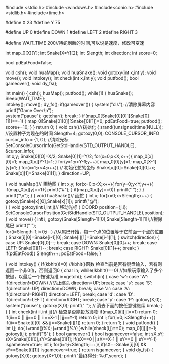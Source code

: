 #include <stdio.h>
#include <windows.h>
#include<conio.h>
#include <stdlib.h>
#include<time.h>
 
#define X 23
#define Y 75
 
#define UP 0
#define DOWN 1
#define LEFT 2
#define RIGHT 3
 
#define WAIT_TIME 200//待蛇刷新的时间,可以说是速度，修改可变速
 
int map_0[X][Y];
int Snake[X*Y][2]; 
int Slength;
int direction; 
int score=0;
 
bool pdEatFood=false;
 
void csh();
void huaMap();
void huaSnake();
void gotoxy(int x,int y);
void move();
void intokey();
int check(int x,int y);
void putfood();
bool gameover();
void dy_fs();
 
int main()
{
	csh();
	huaMap();
	putfood();
	while(1)
    {
        huaSnake();               
        Sleep(WAIT_TIME);  
        intokey();
        move();
        dy_fs();
		if(gameover())
        {
            system("cls");          //清除屏幕内容
            printf("Game Over\n");  
            system("pause");
            getchar();
            break;
        }
		if(map_0[Snake[0][0]][Snake[0][1]]==-1)
		{
		map_0[Snake[0][0]][Snake[0][1]]=0;
		pdEatFood=true;
		putfood();
		score+=10;
		}
    }
	return 0;
}
void csh()//初始化
{
	srand((unsigned)time(NULL)); //设置种子为现在的时间
	Slength=4;
	gotoxy(0,0);
	CONSOLE_CURSOR_INFO cursor_info = {1, 0}; //清除光标
	SetConsoleCursorInfo(GetStdHandle(STD_OUTPUT_HANDLE), &cursor_info);		
	int x,y;
	Snake[0][0]=X/2;
	Snake[0][1]=Y/2;
	for(x=0;x<X;x++){
		map_0[x][0]=1;
		map_0[x][Y-1]=1;
	}
	for(y=1;y<Y-1;y++){
		map_0[0][y]=1;
		map_0[X-1][y]=1;
	} 
	for(x=1;x<4;x++){	// 初始化蛇的坐标
		Snake[x][0]=Snake[0][0]+x;
		Snake[x][1]=Snake[0][1];
	}
	direction=UP;
	
}
void huaMap()// 画地图
{
	int x,y;
	for(x=0;x<X;x++){
		for(y=0;y<Y;y++){
			if(map_0[x][y]==1){
				printf("#");
			}
			if(map_0[x][y]==0){
				printf(" ");
			}
		}
		printf("\n");
	}
}
void huaSnake()// 画蛇
{
	int x;
	for(x=0;x<Slength;x++)
	{
		gotoxy(Snake[x][0],Snake[x][1]);
		printf("@");	
	}
}
void gotoxy(int i,int j)// 移动光标
{
    COORD position={j,i};
    SetConsoleCursorPosition(GetStdHandle(STD_OUTPUT_HANDLE),position);
}
void move()
{
    int i;
    gotoxy(Snake[Slength-1][0],Snake[Slength-1][1]);//擦除尾巴
    printf(" ");                            
    for(i=Slength-1;i>0;i--)    //从尾巴开始，每一个点的位置等于它前面一个点的位置
    {
        Snake[i][0]=Snake[i-1][0];
        Snake[i][1]=Snake[i-1][1];
    }
    switch(direction)
    {
    case UP:
        Snake[0][0]--;
        break;
    case DOWN:
        Snake[0][0]++;
        break;
    case LEFT:
        Snake[0][1]--;
        break;
    case RIGHT:
        Snake[0][1]++;
        break;
    }
	if(pdEatFood){
	Slength++;
	pdEatFood=false;
	}
 
}
void intokey()
{
    if(kbhit()!=0)          //kbhit()函数 检查当前是否有键盘输入，若有则返回一个非0值，否则返回0
    {
        char in;
        while(!kbhit()==0)  //如果玩家输入了多个按键，以最后一个按键为准
            in=getch();
        switch(in)
        {
        case 'w':
        case 'W':
            if(direction!=DOWN)         //防止缩头
                direction=UP;
            break;
        case 's':
        case 'S':
            if(direction!=UP)
                direction=DOWN;
            break;
        case 'a':
        case 'A':
            if(direction!=RIGHT)
                direction=LEFT;
            break;
        case 'd':
        case 'D':
            if(direction!=LEFT)
                direction=RIGHT;
            break;
		case 'p':
        case 'P':
            gotoxy(X,0);        
            system("pause");
            gotoxy(X,0);
            printf("                   ");  //	消去下面的按任意键继续
            break;
        }
    }
}
int check(int ii,int jj){// 检查是否能投放食物
	if(map_0[ii][jj]==1) 
		return 0;
	if(ii==0 || jj==0 || ii==X-1 || jj==Y-1)
		return 0;
	int i;
	for(i=0;i<Slength;i++){
	if(ii==Snake[i][0] && jj==Snake[i][1])
	return 0;
	}
	return 1;
}
void putfood()
{
	int i,j;
	do{
	i=rand()%X;
	j=rand()%Y;
	}while(check(i,j)==0);
	map_0[i][j]=-1;
	gotoxy(i,j);
	printf("$");
}
bool gameover()
{
	bool isgameover=false;
	int sX,sY;
	sX=Snake[0][0],sY=Snake[0][1];
	if(sX==0 || sX==X-1 || sY==0 || sY==Y-1)
		isgameover=true;
	int i;
	for(i=1;i<Slength;i++){
	if(sX==Snake[i][0] && sY==Snake[i][1])
		isgameover=true;
	}
	return isgameover;
}
void dy_fs()
{
	gotoxy(X,0);
	gotoxy(X+1,0);
    printf("最终得分: %d",score);
}
